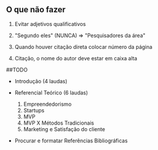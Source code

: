## O que não fazer

1. Evitar adjetivos qualificativos

2. "Segundo eles" (NUNCA) => "Pesquisadores da área"

3. Quando houver citação direta colocar número da página

4. Citação, o nome do autor deve estar em caixa alta

##TODO

- Introdução (4 laudas)
- Referencial Teórico (6 laudas)
	1. Empreendedorismo
	2. Startups
	3. MVP
	4. MVP X Métodos Tradicionais
	5. Marketing e Satisfação do cliente
	
- Procurar e formatar Referências Bibliográficas